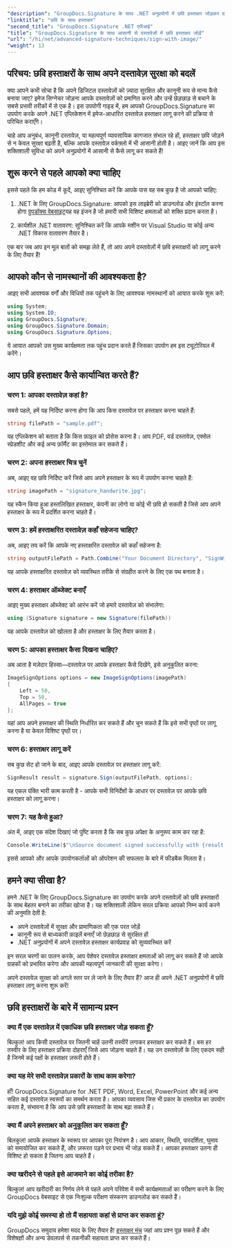 ```yaml
---
"description": "GroupDocs.Signature के साथ .NET अनुप्रयोगों में छवि हस्ताक्षर जोड़कर दस्तावेज़ सुरक्षा बढ़ाने का तरीका जानें। छेड़छाड़-रहित, कानूनी रूप से बाध्यकारी दस्तावेज़ों के लिए सरल एकीकरण।"
"linktitle": "छवि के साथ हस्ताक्षर"
"second_title": "GroupDocs.Signature .NET एपीआई"
"title": "GroupDocs.Signature के साथ आसानी से दस्तावेज़ों में छवि हस्ताक्षर जोड़ें"
"url": "/hi/net/advanced-signature-techniques/sign-with-image/"
"weight": 13
---
```


## परिचय: छवि हस्ताक्षरों के साथ अपने दस्तावेज़ सुरक्षा को बदलें

क्या आपने कभी सोचा है कि अपने डिजिटल दस्तावेज़ों को ज़्यादा सुरक्षित और कानूनी रूप से मान्य कैसे बनाया जाए? इमेज सिग्नेचर जोड़ना आपके दस्तावेज़ों को प्रमाणित करने और उन्हें छेड़छाड़ से बचाने के सबसे प्रभावी तरीकों में से एक है। इस उपयोगी गाइड में, हम आपको GroupDocs.Signature का उपयोग करके अपने .NET एप्लिकेशन में इमेज-आधारित दस्तावेज़ हस्ताक्षर लागू करने की प्रक्रिया से परिचित कराएँगे।

चाहे आप अनुबंध, कानूनी दस्तावेज़, या महत्वपूर्ण व्यावसायिक कागजात संभाल रहे हों, हस्ताक्षर छवि जोड़ने से न केवल सुरक्षा बढ़ती है, बल्कि आपके दस्तावेज़ वर्कफ़्लो में भी आसानी होती है। आइए जानें कि आप इस शक्तिशाली सुविधा को अपने अनुप्रयोगों में आसानी से कैसे लागू कर सकते हैं!

## शुरू करने से पहले आपको क्या चाहिए

इससे पहले कि हम कोड में कूदें, आइए सुनिश्चित करें कि आपके पास वह सब कुछ है जो आपको चाहिए:

1. .NET के लिए GroupDocs.Signature: आपको इस लाइब्रेरी को डाउनलोड और इंस्टॉल करना होगा [ग्रुपडॉक्स वेबसाइट](https://releases.groupdocs.com/signature/net/)यह वह इंजन है जो हमारी सभी विशिष्ट क्षमताओं को शक्ति प्रदान करता है।

2. कार्यशील .NET वातावरण: सुनिश्चित करें कि आपके मशीन पर Visual Studio या कोई अन्य .NET विकास वातावरण तैयार है।

एक बार जब आप इन मूल बातों को समझ लेते हैं, तो आप अपने दस्तावेज़ों में छवि हस्ताक्षरों को लागू करने के लिए तैयार हैं!

## आपको कौन से नामस्थानों की आवश्यकता है?

आइए सभी आवश्यक वर्गों और विधियों तक पहुंचने के लिए आवश्यक नामस्थानों को आयात करके शुरू करें:

```csharp
using System;
using System.IO;
using GroupDocs.Signature;
using GroupDocs.Signature.Domain;
using GroupDocs.Signature.Options;
```

ये आयात आपको उस मुख्य कार्यक्षमता तक पहुंच प्रदान करते हैं जिसका उपयोग हम इस ट्यूटोरियल में करेंगे।

## आप छवि हस्ताक्षर कैसे कार्यान्वित करते हैं?

### चरण 1: आपका दस्तावेज़ कहां है?

सबसे पहले, हमें यह निर्दिष्ट करना होगा कि आप किस दस्तावेज़ पर हस्ताक्षर करना चाहते हैं:

```csharp
string filePath = "sample.pdf";
```

यह एप्लिकेशन को बताता है कि किस फ़ाइल को प्रोसेस करना है। आप PDF, वर्ड दस्तावेज़, एक्सेल स्प्रेडशीट और कई अन्य फ़ॉर्मैट का इस्तेमाल कर सकते हैं।

### चरण 2: अपना हस्ताक्षर चित्र चुनें

अब, आइए वह छवि निर्दिष्ट करें जिसे आप अपने हस्ताक्षर के रूप में उपयोग करना चाहते हैं:

```csharp
string imagePath = "signature_handwrite.jpg";
```

यह स्कैन किया हुआ हस्तलिखित हस्ताक्षर, कंपनी का लोगो या कोई भी छवि हो सकती है जिसे आप अपने हस्ताक्षर के रूप में प्रदर्शित करना चाहते हैं।

### चरण 3: हमें हस्ताक्षरित दस्तावेज़ कहाँ सहेजना चाहिए?

अब, आइए तय करें कि आपके नए हस्ताक्षरित दस्तावेज़ को कहाँ सहेजना है:

```csharp
string outputFilePath = Path.Combine("Your Document Directory", "SignWithImage", fileName);
```

यह आपके हस्ताक्षरित दस्तावेज़ को व्यवस्थित तरीके से संग्रहीत करने के लिए एक पथ बनाता है।

### चरण 4: हस्ताक्षर ऑब्जेक्ट बनाएँ

आइए मुख्य हस्ताक्षर ऑब्जेक्ट को आरंभ करें जो हमारे दस्तावेज़ को संभालेगा:

```csharp
using (Signature signature = new Signature(filePath))
```

यह आपके दस्तावेज़ को खोलता है और हस्ताक्षर के लिए तैयार करता है।

### चरण 5: आपका हस्ताक्षर कैसा दिखना चाहिए?

अब आता है मज़ेदार हिस्सा—दस्तावेज़ पर आपके हस्ताक्षर कैसे दिखेंगे, इसे अनुकूलित करना:

```csharp
ImageSignOptions options = new ImageSignOptions(imagePath)
{
    Left = 50,
    Top = 50,
    AllPages = true
};
```

यहां आप अपने हस्ताक्षर की स्थिति निर्धारित कर सकते हैं और चुन सकते हैं कि इसे सभी पृष्ठों पर लागू करना है या केवल विशिष्ट पृष्ठों पर।

### चरण 6: हस्ताक्षर लागू करें

सब कुछ सेट हो जाने के बाद, आइए आपके दस्तावेज़ पर हस्ताक्षर लागू करें:

```csharp
SignResult result = signature.Sign(outputFilePath, options);
```

यह एकल पंक्ति भारी काम करती है - आपके सभी विनिर्देशों के आधार पर दस्तावेज़ पर आपके छवि हस्ताक्षर को लागू करना।

### चरण 7: यह कैसे हुआ?

अंत में, आइए एक संदेश दिखाएं जो पुष्टि करता है कि सब कुछ अपेक्षा के अनुरूप काम कर रहा है:

```csharp
Console.WriteLine($"\nSource document signed successfully with {result.Succeeded.Count} signature(s).\nFile saved at {outputFilePath}.");
```

इससे आपको और आपके उपयोगकर्ताओं को ऑपरेशन की सफलता के बारे में फीडबैक मिलता है।

## हमने क्या सीखा है?

हमने .NET के लिए GroupDocs.Signature का उपयोग करके अपने दस्तावेज़ों को छवि हस्ताक्षरों के साथ बेहतर बनाने का तरीका खोजा है। यह शक्तिशाली लेकिन सरल प्रक्रिया आपको निम्न कार्य करने की अनुमति देती है:

- अपने दस्तावेज़ों में सुरक्षा और प्रामाणिकता की एक परत जोड़ें
- कानूनी रूप से बाध्यकारी फ़ाइलें बनाएँ जो छेड़छाड़ से सुरक्षित हों
- .NET अनुप्रयोगों में अपने दस्तावेज़ हस्ताक्षर कार्यप्रवाह को सुव्यवस्थित करें

इन सरल चरणों का पालन करके, आप पेशेवर दस्तावेज़ हस्ताक्षर क्षमताओं को लागू कर सकते हैं जो आपके ग्राहकों को प्रभावित करेगा और आपकी महत्वपूर्ण जानकारी की सुरक्षा करेगा।

अपने दस्तावेज़ सुरक्षा को अगले स्तर पर ले जाने के लिए तैयार हैं? आज ही अपने .NET अनुप्रयोगों में छवि हस्ताक्षर लागू करना शुरू करें!

## छवि हस्ताक्षरों के बारे में सामान्य प्रश्न

### क्या मैं एक दस्तावेज़ में एकाधिक छवि हस्ताक्षर जोड़ सकता हूँ?

बिल्कुल! आप किसी दस्तावेज़ पर जितनी चाहें उतनी तस्वीरें लगाकर हस्ताक्षर कर सकते हैं। बस हर तस्वीर के लिए हस्ताक्षर प्रक्रिया दोहराएँ जिसे आप जोड़ना चाहते हैं। यह उन दस्तावेज़ों के लिए एकदम सही है जिनमें कई पक्षों के हस्ताक्षर ज़रूरी होते हैं।

### क्या यह मेरे सभी दस्तावेज़ प्रकारों के साथ काम करेगा?

हाँ! GroupDocs.Signature for .NET PDF, Word, Excel, PowerPoint और कई अन्य सहित कई दस्तावेज़ स्वरूपों का समर्थन करता है। आपका व्यवसाय जिस भी प्रकार के दस्तावेज़ का उपयोग करता है, संभावना है कि आप उसे छवि हस्ताक्षरों के साथ बढ़ा सकते हैं।

### क्या मैं अपने हस्ताक्षर को अनुकूलित कर सकता हूँ?

बिलकुल! आपके हस्ताक्षर के स्वरूप पर आपका पूरा नियंत्रण है। आप आकार, स्थिति, पारदर्शिता, घुमाव को समायोजित कर सकते हैं, और ज़रूरत पड़ने पर प्रभाव भी जोड़ सकते हैं। आपका हस्ताक्षर उतना ही विशिष्ट हो सकता है जितना आप चाहते हैं।

### क्या खरीदने से पहले इसे आजमाने का कोई तरीका है?

बिल्कुल! आप खरीदारी का निर्णय लेने से पहले अपने परिवेश में सभी कार्यक्षमताओं का परीक्षण करने के लिए GroupDocs वेबसाइट से एक निःशुल्क परीक्षण संस्करण डाउनलोड कर सकते हैं।

### यदि मुझे कोई समस्या हो तो मैं सहायता कहां से प्राप्त कर सकता हूं?

GroupDocs समुदाय हमेशा मदद के लिए तैयार है! [हस्ताक्षर मंच](https://forum.groupdocs.com/c/signature/13) जहां आप प्रश्न पूछ सकते हैं और विशेषज्ञों और अन्य डेवलपर्स से तकनीकी सहायता प्राप्त कर सकते हैं।